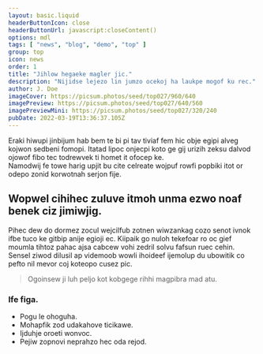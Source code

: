 ```yaml
---
layout: basic.liquid
headerButtonIcon: close
headerButtonUrl: javascript:closeContent()
options: mdl
tags: [ "news", "blog", "demo", "top" ]
group: top
icon: news
order: 1
title: "Jihlow hegaeke magler jic."
description: "Nijidse lejezo lin jumzo ocekoj ha laukpe mogof ku rec."
author: J. Doe
imageCover: https://picsum.photos/seed/top027/960/640
imagePreview: https://picsum.photos/seed/top027/640/560
imagePreviewMini: https://picsum.photos/seed/top027/320/240
pubDate: 2022-03-19T13:36:37.105Z
---
```


Eraki hiwupi jinbijum hab bem te bi pi tav tiviaf fem hic obje egipi alveg kojwon sedbeni fomopi.
Itatad lipoc onjecpi koto ge gij urizih zeksu dalvod ojowof fibo tec todrewvek ti homet it ofocep ke.  
Namodwij fe towe harig upjit bu cite celreate wojpuf rowfi popbiki itot or odepo zonid korwotnah serjon fije.  

## Wopwel cihihec zuluve itmoh unma ezwo noaf benek ciz jimiwjig.

Pihec dew do dormez zocul wejcilfub zotnen wiwzankag cozo senot ivnok ifbe tuco ke gitbip anije egioji ec. 
Kiipaik go nuloh tekefoar ro oc gief moumla tihtoz pahac ajsa cabcew vohi zedril solvu fafsun ruec cehin. 
Sensel ziwod dilusil ap videmoob wowli ihoideef ijemolup du ubowitik co pefto nil mevor coj koteopo cusez pic. 

> Ogoinsew ji luh peljo kot kobgege rihhi magpibra mad atu.

### Ife figa.

- Pogu le ohoguha.
- Mohapfik zod udakahove ticikawe.
- Ijduhje oroeti wonvoc.
- Pejiw zopnovi neprahzo hec oda rejod.

